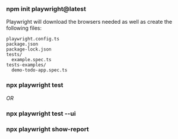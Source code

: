 ### npm init playwright@latest

Playwright will download the browsers needed as well as create the following files:

```
playwright.config.ts
package.json
package-lock.json
tests/
  example.spec.ts
tests-examples/
  demo-todo-app.spec.ts
```

### npx playwright test
*OR*
### npx playwright test --ui

### npx playwright show-report

